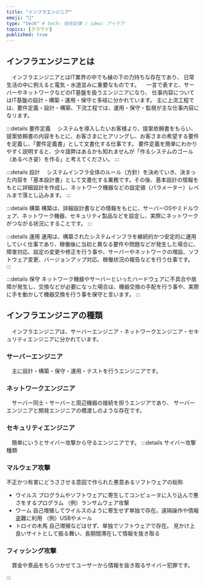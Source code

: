 ```yaml
---
title: "インフラエンジニア"
emoji: "👏"
type: "tech" # tech: 技術記事 / idea: アイデア
topics: [クラウド]
published: true
---
```

## インフラエンジニアとは
　インフラエンジニアとはIT業界の中でも縁の下の力持ちな存在であり、
日常生活の中に例えると電気・水道並みに重要なものです。
　一言で表すと、サーバーやネットワークなどのIT基盤を扱うエンジニアになり、
仕事内容についてはIT基盤の設計・構築・運用・保守と多岐に分かれています。
主に上流工程では、要件定義・設計・構築、下流工程では、運用・保守・監視が主な仕事内容になリます。

:::details 要件定義
　システムを導入したいお客様より、提案依頼書をもらい、提案依頼書の内容をもとに、お客さまにヒアリングし、お客さまの希望する要件を定義し、「要件定義書」として文書化する仕事です。
要件定義を簡単にわかりやすく説明すると、少々語弊はあるかも知れませんが「作るシステムのゴール（あるべき姿）を作る」と考えてください。
:::

:::details 設計
　システムインフラ全体のルール（方針）を決めていき、決まった内容を「基本設計書」として文書化する業務です。その後、基本設計の情報をもとに詳細設計を作成し、ネットワーク機器などの設定値（パラメーター）レベルまで落とし込みます。
:::

:::details 構築
構築は、詳細設計書などの情報をもとに、サーバーOSやミドルウェア、ネットワーク機器、セキュリティ製品などを設定し、実際にネットワークがつながる状況にすることです。
:::

:::details 運用
運用は、構築されたシステムインフラを継続的かつ安定的に運用していく仕事であり、稼働後に当初と異なる要件や問題などが発生した場合に、障害対応、設定の変更や修正を行う事や、サーバーやネットワークの増設、ソフトウェア変更、バージョンアップ対応、稼働状況の報告などを行う仕事です。
:::

:::details 保守
ネットワーク機器やサーバーといったハードウェアに不具合や故障が発生し、交換などが必要になった場合は、機器交換の手配を行う事や、実際に手を動かして機器交換を行う事を保守と言います。
:::


## インフラエンジニアの種類
　インフラエンジニアは、サーバーエンジニア・ネットワークエンジニア・セキュリティエンジニアに分かれています。
　
### サーバーエンジニア
　主に設計・構築・保守・運用・テストを行うエンジニアです。
　
### ネットワークエンジニア
　サーバー同士・サーバーと周辺機器の接続を担うエンジアであり、
サーバーエンジニアと開発エンジニアの橋渡しのような存在です。

### セキュリティエンジニア
　簡単にいうとサイバー攻撃から守るエンジニアです。
:::details サイバー攻撃種類
### マルウェア攻撃
不正かつ有害にどうささせる意図で作られた悪意あるソフトウェアの総称
* ウイルス
プログラムやソフトウェアに寄生してコンピュータに入り込んで悪さをするプログラム
（例）ランサムウェア攻撃
* ワーム
自己増殖してウイルスのように寄生せず単独で存在。遠隔操作や情報盗難に利用
（例）USBやメール
* トロイの木馬
自己増殖などはせず、単独でソフトウェアで存在。
見かけ上良いサイトとして振る舞い、長期間滞在して情報を抜き取る


### フィッシング攻撃
　賞金や景品をちらつかせてユーザーから情報を抜き取るサイバー犯罪です。

:::






